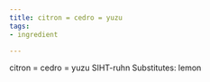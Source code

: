 ```yaml
---
title: citron = cedro = yuzu
tags:
- ingredient

---
```

citron = cedro = yuzu SIHT-ruhn Substitutes: lemon
